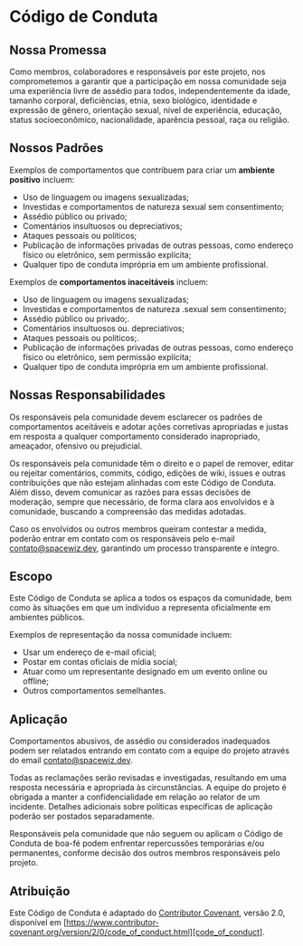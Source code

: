 # Código de Conduta

## Nossa Promessa

Como membros, colaboradores e responsáveis por este projeto, nos comprometemos a garantir que a participação em nossa comunidade seja uma experiência livre de assédio para todos, independentemente da idade, tamanho corporal, deficiências, etnia, sexo biológico, identidade e expressão de gênero, orientação sexual, nível de experiência, educação, status socioeconômico, nacionalidade, aparência pessoal, raça ou religião.

## Nossos Padrões

Exemplos de comportamentos que contribuem para criar um **ambiente positivo** incluem:

- Uso de linguagem ou imagens sexualizadas;
- Investidas e comportamentos de natureza sexual sem consentimento;
- Assédio público ou privado;
- Comentários insultuosos ou depreciativos;
- Ataques pessoais ou políticos;
- Publicação de informações privadas de outras pessoas, como endereço físico ou eletrônico, sem permissão explícita;
- Qualquer tipo de conduta imprópria em um ambiente profissional.

Exemplos de **comportamentos inaceitáveis** incluem:

- Uso de linguagem ou imagens sexualizadas;
- Investidas e comportamentos de natureza .sexual sem consentimento;
- Assédio público ou privado;.
- Comentários insultuosos ou. depreciativos;
- Ataques pessoais ou políticos;.
- Publicação de informações privadas de outras pessoas, como endereço físico ou eletrônico, sem permissão explícita;
- Qualquer tipo de conduta imprópria em um ambiente profissional.

## Nossas Responsabilidades

Os responsáveis pela comunidade devem esclarecer os padrões de comportamentos aceitáveis e adotar ações corretivas apropriadas e justas em resposta a qualquer comportamento considerado inapropriado, ameaçador, ofensivo ou prejudicial.

Os responsáveis pela comunidade têm o direito e o papel de remover, editar ou rejeitar comentários, commits, código, edições de wiki, issues e outras contribuições que não estejam alinhadas com este Código de Conduta. Além disso, devem comunicar as razões para essas decisões de moderação, sempre que necessário, de forma clara aos envolvidos e à comunidade, buscando a compreensão das medidas adotadas.

Caso os envolvidos ou outros membros queiram contestar a medida, poderão entrar em contato com os responsáveis pelo e-mail [contato@spacewiz.dev][email], garantindo um processo transparente e íntegro.

## Escopo

Este Código de Conduta se aplica a todos os espaços da comunidade, bem como às situações em que um indivíduo a representa oficialmente em ambientes públicos.

Exemplos de representação da nossa comunidade incluem:

- Usar um endereço de e-mail oficial;
- Postar em contas oficiais de mídia social;
- Atuar como um representante designado em um evento online ou offline;
- Outros comportamentos semelhantes.

## Aplicação

Comportamentos abusivos, de assédio ou considerados inadequados podem ser relatados entrando em contato com a equipe do projeto através do email [contato@spacewiz.dev][email].

Todas as reclamações serão revisadas e investigadas, resultando em uma resposta necessária e apropriada às circunstâncias. A equipe do projeto é obrigada a manter a confidencialidade em relação ao relator de um incidente. Detalhes adicionais sobre políticas específicas de aplicação poderão ser postados separadamente.

Responsáveis pela comunidade que não seguem ou aplicam o Código de Conduta de boa-fé podem enfrentar repercussões temporárias e/ou permanentes, conforme decisão dos outros membros responsáveis pelo projeto.

## Atribuição

Este Código de Conduta é adaptado do [Contributor Covenant][homepage], versão 2.0, disponível em [https://www.contributor-covenant.org/version/2/0/code_of_conduct.html][code_of_conduct].

[homepage]: https://www.contributor-covenant.org
[code_of_conduct]: https://www.contributor-covenant.org/version/2/0/code_of_conduct.html
[email]: mailto:contato@spacewiz.dev
